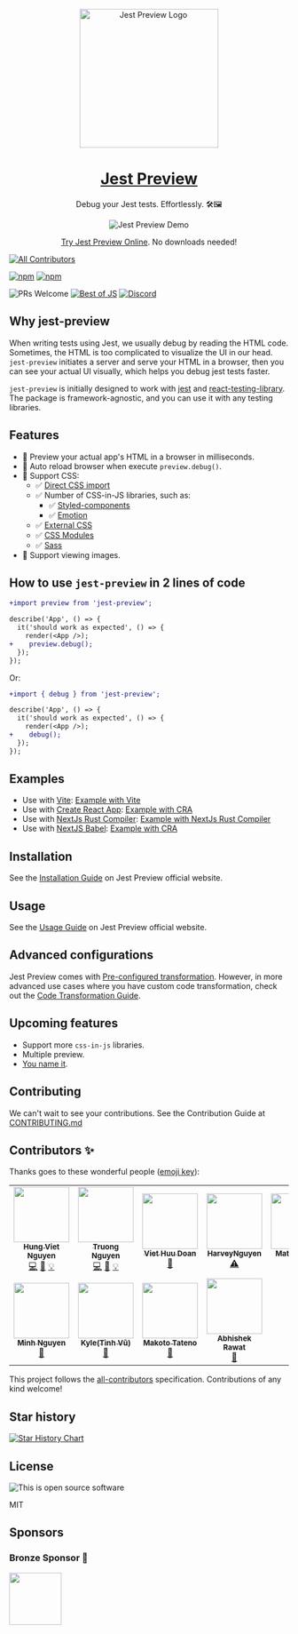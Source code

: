 <p align="center">
 <img align="center" alt="Jest Preview Logo" src="https://user-images.githubusercontent.com/8603085/161993303-e904a087-78a1-4abd-bb8d-3ef2cc6db442.svg" width="250"/>
</p>

<h1 align="center">
<a href="https://www.jest-preview.com/docs/getting-started/intro" target="_blank" >Jest Preview</a>
</h1>

<p align="center">
Debug your Jest tests. Effortlessly. 🛠🖼
</p>

<p align="center">
  <img align="center" src="https://user-images.githubusercontent.com/8603085/162563155-7e18c9ef-4fe3-45f2-9065-7fcea8ddb18e.gif" alt="Jest Preview Demo" />
</p>

<p align="center">
  <a href="https://stackblitz.com/edit/jest-preview?file=README.md" title="Try Jest Preview Now" target="_blank">Try Jest Preview Online</a>. No downloads needed!
</p>

<!-- prettier-ignore-start -->
<!-- ALL-CONTRIBUTORS-BADGE:START - Do not remove or modify this section -->
[![All Contributors](https://img.shields.io/badge/all_contributors-11-orange.svg?style=flat-square)](#contributors-)
<!-- ALL-CONTRIBUTORS-BADGE:END -->
<!-- prettier-ignore-end -->

[![npm](https://img.shields.io/npm/v/jest-preview)](https://www.npmjs.com/package/jest-preview)
[![npm](https://img.shields.io/npm/dt/jest-preview)](https://www.npmjs.com/package/jest-preview)

![PRs Welcome](https://img.shields.io/badge/PRs-welcome-green.svg)
[![Best of JS](https://img.shields.io/endpoint?url=https://bestofjs-serverless.now.sh/api/project-badge?fullName=nvh95%2Fjest-preview%26since=weekly)](https://bestofjs.org/projects/jest-preview)
[![Discord](https://img.shields.io/discord/967456149735637002?logo=discord&logoColor=ffffff&style=flat-square)](https://discord.gg/X5PyPUfemh)

## Why **jest-preview**

When writing tests using Jest, we usually debug by reading the HTML code. Sometimes, the HTML is too complicated to visualize the UI in our head. `jest-preview` initiates a server and serve your HTML in a browser, then you can see your actual UI visually, which helps you debug jest tests faster.

`jest-preview` is initially designed to work with [jest](https://jestjs.io/) and [react-testing-library](https://testing-library.com/docs/react-testing-library/intro/). The package is framework-agnostic, and you can use it with any testing libraries.

## Features

- 👀 Preview your actual app's HTML in a browser in milliseconds.
- 🔄 Auto reload browser when execute `preview.debug()`.
- 💅 Support CSS:
  - ✅ [Direct CSS import](#3-configure-jests-transform-to-intercept-css-and-files)
  - ✅ Number of CSS-in-JS libraries, such as:
    - ✅ [Styled-components](https://styled-components.com/)
    - ✅ [Emotion](https://emotion.sh/)
  - ✅ [External CSS](#4-optional-configure-external-css)
  - ✅ [CSS Modules](https://github.com/css-modules/css-modules)
  - ✅ [Sass](https://sass-lang.com/)
- 🌄 Support viewing images.

## How to use `jest-preview` in 2 lines of code

```diff
+import preview from 'jest-preview';

describe('App', () => {
  it('should work as expected', () => {
    render(<App />);
+    preview.debug();
  });
});
```

Or:

```diff
+import { debug } from 'jest-preview';

describe('App', () => {
  it('should work as expected', () => {
    render(<App />);
+    debug();
  });
});
```

## Examples

- Use with [Vite](https://vitejs.dev/): [Example with Vite](https://www.jest-preview.com/docs/examples/vite-react)
- Use with [Create React App](https://create-react-app.dev/): [Example with CRA](https://www.jest-preview.com/docs/examples/create-react-app)
- Use with [NextJs Rust Compiler](https://nextjs.org/docs/testing#setting-up-jest-with-the-rust-compiler): [Example with NextJs Rust Compiler](https://www.jest-preview.com/docs/examples/next-rust)
- Use with [NextJS Babel](https://nextjs.org/docs/testing#setting-up-jest-with-babel): [Example with CRA](https://www.jest-preview.com/docs/examples/next-babel)

## Installation

See the [Installation Guide](https://www.jest-preview.com/docs/getting-started/installation) on Jest Preview official website.

## Usage

See the [Usage Guide](https://www.jest-preview.com/docs/getting-started/usage) on Jest Preview official website.

## Advanced configurations

Jest Preview comes with [Pre-configured transformation](https://www.jest-preview.com/docs/getting-started/installation#2-configure-jests-transform-to-transform-css-and-files). However, in more advanced use cases where you have custom code transformation, check out the [Code Transformation Guide](https://www.jest-preview.com/docs/advanced-guides/code-transform).

## Upcoming features

- Support more `css-in-js` libraries.
- Multiple preview.
- [You name it](https://github.com/nvh95/jest-preview/labels/feature_request).

## Contributing

We can't wait to see your contributions. See the Contribution Guide at [CONTRIBUTING.md](/CONTRIBUTING.md)

## Contributors ✨

Thanks goes to these wonderful people ([emoji key](https://allcontributors.org/docs/en/emoji-key)):

<!-- ALL-CONTRIBUTORS-LIST:START - Do not remove or modify this section -->
<!-- prettier-ignore-start -->
<!-- markdownlint-disable -->
<table>
  <tr>
    <td align="center"><a href="https://hung.dev"><img src="https://avatars.githubusercontent.com/u/8603085?v=4?s=100" width="100px;" alt=""/><br /><sub><b>Hung Viet Nguyen</b></sub></a><br /><a href="https://github.com/nvh95/jest-preview/commits?author=nvh95" title="Code">💻</a> <a href="https://github.com/nvh95/jest-preview/commits?author=nvh95" title="Documentation">📖</a> <a href="#example-nvh95" title="Examples">💡</a></td>
    <td align="center"><a href="https://github.com/ntt261298"><img src="https://avatars.githubusercontent.com/u/36792554?v=4?s=100" width="100px;" alt=""/><br /><sub><b>Truong Nguyen</b></sub></a><br /><a href="https://github.com/nvh95/jest-preview/commits?author=ntt261298" title="Code">💻</a> <a href="https://github.com/nvh95/jest-preview/commits?author=ntt261298" title="Documentation">📖</a> <a href="#example-ntt261298" title="Examples">💡</a></td>
    <td align="center"><a href="https://www.linkedin.com/in/viet-doan-830061a0/"><img src="https://avatars.githubusercontent.com/u/103036586?v=4?s=100" width="100px;" alt=""/><br /><sub><b>Viet Huu Doan</b></sub></a><br /><a href="#design-doanhuuviet" title="Design">🎨</a></td>
    <td align="center"><a href="https://github.com/ntbinh-Harvey"><img src="https://avatars.githubusercontent.com/u/57211574?v=4?s=100" width="100px;" alt=""/><br /><sub><b>HarveyNguyen</b></sub></a><br /><a href="https://github.com/nvh95/jest-preview/commits?author=ntbinh-Harvey" title="Tests">⚠️</a></td>
    <td align="center"><a href="https://github.com/mattmurph9"><img src="https://avatars.githubusercontent.com/u/63432827?v=4?s=100" width="100px;" alt=""/><br /><sub><b>Matt Murphy</b></sub></a><br /><a href="https://github.com/nvh95/jest-preview/commits?author=mattmurph9" title="Documentation">📖</a></td>
    <td align="center"><a href="https://www.linkedin.com/in/traitanit-huangsri-8701b291/"><img src="https://avatars.githubusercontent.com/u/8110002?v=4?s=100" width="100px;" alt=""/><br /><sub><b>Traitanit Huangsri</b></sub></a><br /><a href="https://github.com/nvh95/jest-preview/commits?author=nottyo" title="Code">💻</a></td>
    <td align="center"><a href="http://linkedin.com/in/thanhsonng"><img src="https://avatars.githubusercontent.com/u/28614996?v=4?s=100" width="100px;" alt=""/><br /><sub><b>Thanh Son Nguyen</b></sub></a><br /><a href="https://github.com/nvh95/jest-preview/commits?author=thanhsonng" title="Code">💻</a> <a href="#example-thanhsonng" title="Examples">💡</a> <a href="https://github.com/nvh95/jest-preview/commits?author=thanhsonng" title="Documentation">📖</a></td>
  </tr>
  <tr>
    <td align="center"><a href="https://github.com/minhmo1620"><img src="https://avatars.githubusercontent.com/u/44143370?v=4?s=100" width="100px;" alt=""/><br /><sub><b>Minh Nguyen </b></sub></a><br /><a href="https://github.com/nvh95/jest-preview/commits?author=minhmo1620" title="Documentation">📖</a></td>
    <td align="center"><a href="https://github.com/tinhvqbk"><img src="https://avatars.githubusercontent.com/u/26925018?v=4?s=100" width="100px;" alt=""/><br /><sub><b>Kyle(Tình Vũ)</b></sub></a><br /><a href="https://github.com/nvh95/jest-preview/issues?q=author%3Atinhvqbk" title="Bug reports">🐛</a></td>
    <td align="center"><a href="https://github.com/makotot"><img src="https://avatars.githubusercontent.com/u/1129027?v=4?s=100" width="100px;" alt=""/><br /><sub><b>Makoto Tateno</b></sub></a><br /><a href="https://github.com/nvh95/jest-preview/commits?author=makotot" title="Documentation">📖</a></td>
    <td align="center"><a href="http://www.wrongabhishek.com"><img src="https://avatars.githubusercontent.com/u/47311875?v=4?s=100" width="100px;" alt=""/><br /><sub><b>Abhishek Rawat</b></sub></a><br /><a href="https://github.com/nvh95/jest-preview/commits?author=AbePlays" title="Documentation">📖</a></td>
  </tr>
</table>

<!-- markdownlint-restore -->
<!-- prettier-ignore-end -->

<!-- ALL-CONTRIBUTORS-LIST:END -->

This project follows the [all-contributors](https://github.com/all-contributors/all-contributors) specification. Contributions of any kind welcome!

## Star history

[![Star History Chart](https://api.star-history.com/svg?repos=nvh95/jest-preview&type=Date)](https://star-history.com/#nvh95/jest-preview&Date)

## License

![This is open source software](https://user-images.githubusercontent.com/8603085/161439058-98faea42-c6e6-46f4-9ce6-218fad5f3b9a.gif)

MIT

## Sponsors

### Bronze Sponsor 🥉

<a href="https://webuild.community/" target="_blank">
  <img src="https://github.com/webuild-community.png" width="94" height="94" />
</a>
